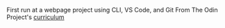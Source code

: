 First run at a webpage project using CLI, VS Code, and Git
From The Odin Project's [curriculum](http://www.theodinproject.com/courses/web-development-101/lessons/html-css)